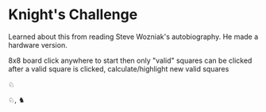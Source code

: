 # Knight's Challenge

Learned about this from reading Steve Wozniak's autobiography. He made a hardware version.

8x8 board
click anywhere to start
then only "valid" squares can be clicked
after a valid square is clicked, calculate/highlight new valid squares

♘

♘, ♞
